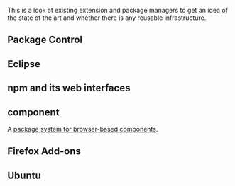 This is a look at existing extension and package managers to get an idea of the state of the art and whether there is any reusable infrastructure.

## Package Control ##

## Eclipse ##

## npm and its web interfaces ##

## component ##

A [package system for browser-based components](https://github.com/component).

## Firefox Add-ons ##

## Ubuntu ##

